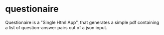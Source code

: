 # questionaire
Questionaire is a "Single Html App", that generates a simple pdf containing a list of question-answer pairs out of a json input.
